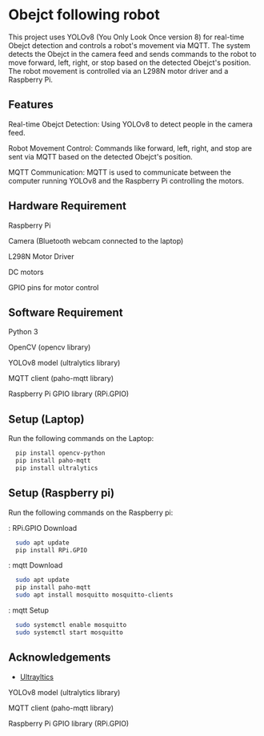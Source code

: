 
# Obejct following robot

This project uses YOLOv8 (You Only Look Once version 8) for real-time Obejct detection and controls a robot's movement via MQTT. The system detects the Obejct in the camera feed and sends commands to the robot to move forward, left, right, or stop based on the detected Obejct's position. The robot movement is controlled via an L298N motor driver and a Raspberry Pi.


## Features

Real-time Obejct Detection: Using YOLOv8 to detect people in the camera feed.

Robot Movement Control: Commands like forward, left, right, and stop are sent via MQTT based on the detected Obejct's position.

MQTT Communication: MQTT is used to communicate between the computer running YOLOv8 and the Raspberry Pi controlling the motors.


## Hardware Requirement

Raspberry Pi 

Camera (Bluetooth webcam connected to the laptop)

L298N Motor Driver

DC motors

GPIO pins for motor control



## Software Requirement

Python 3

OpenCV (opencv library)

YOLOv8 model (ultralytics library)

MQTT client (paho-mqtt library)

Raspberry Pi GPIO library (RPi.GPIO)

## Setup (Laptop)

Run the following commands on the Laptop:

```bash
  pip install opencv-python
  pip install paho-mqtt
  pip install ultralytics
```
## Setup (Raspberry pi)

Run the following commands on the 
Raspberry pi:
 
 : RPi.GPIO Download
```bash
  sudo apt update
  pip install RPi.GPIO
  ```

: mqtt Download
```bash
  sudo apt update
  pip install paho-mqtt
  sudo apt install mosquitto mosquitto-clients
  ```

: mqtt Setup
```bash
  sudo systemctl enable mosquitto
  sudo systemctl start mosquitto
  ```



  
  
## Acknowledgements

 - [Ultrayltics](https://github.com/ultralytics/ultralytics)
 


YOLOv8 model (ultralytics library)

MQTT client (paho-mqtt library)

Raspberry Pi GPIO library (RPi.GPIO)
